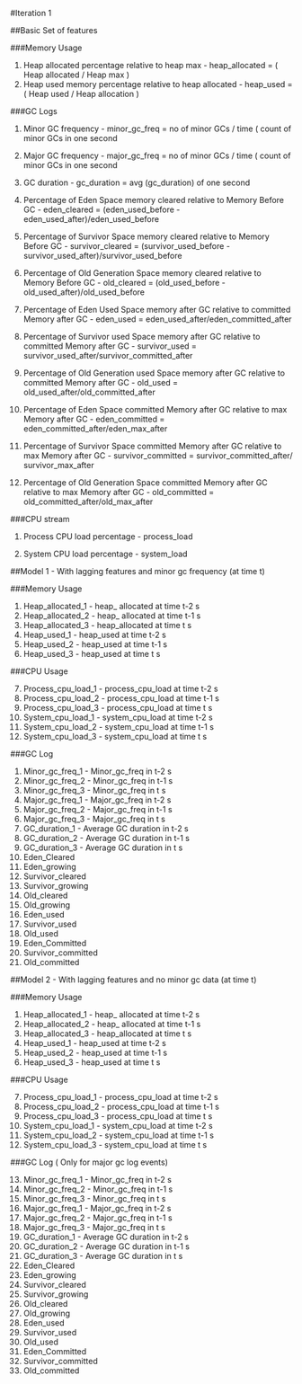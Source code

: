 #Iteration 1

##Basic Set of features

###Memory Usage

1. Heap allocated percentage relative to heap max - heap_allocated
			= ( Heap allocated / Heap max )
2. Heap used memory percentage relative to heap allocated  - heap_used
= ( Heap used / Heap allocation )


###GC Logs

1. Minor GC frequency - minor_gc_freq = no of minor GCs / time ( count of minor GCs in one second

2. Major GC frequency - major_gc_freq = no of minor GCs / time ( count of minor GCs in one second

3. GC duration - gc_duration = avg (gc_duration) of one second

4. Percentage of Eden Space memory cleared relative to Memory Before GC - eden_cleared = (eden_used_before - eden_used_after)/eden_used_before

5. Percentage of Survivor Space memory cleared relative to Memory Before GC - survivor_cleared = (survivor_used_before - survivor_used_after)/survivor_used_before

6. Percentage of Old Generation Space memory cleared relative to Memory Before GC - old_cleared = (old_used_before - old_used_after)/old_used_before

7. Percentage of Eden Used Space memory after GC relative to committed Memory after GC - eden_used = eden_used_after/eden_committed_after

8. Percentage of Survivor used Space memory after GC  relative to committed Memory after GC - survivor_used = survivor_used_after/survivor_committed_after

9. Percentage of Old Generation used Space memory after GC relative to committed Memory after GC - old_used = old_used_after/old_committed_after

10. Percentage of Eden Space  committed Memory after GC relative to max Memory after GC - eden_committed = eden_committed_after/eden_max_after

11. Percentage of Survivor Space committed Memory after GC relative to max Memory after GC - survivor_committed = survivor_committed_after/ survivor_max_after

12. Percentage of Old Generation Space  committed Memory after GC relative to max Memory after GC - old_committed = old_committed_after/old_max_after

###CPU stream

1. Process CPU load percentage - process_load

2. System CPU load percentage - system_load


##Model 1 - With lagging features and minor gc frequency  (at time t)

###Memory Usage

1. Heap_allocated_1  - heap_ allocated at time t-2 s
2. Heap_allocated_2 - heap_ allocated at time t-1 s
3. Heap_allocated_3 - heap_allocated at time t s
4. Heap_used_1 - heap_used at time t-2 s
5. Heap_used_2 - heap_used at time t-1 s
6. Heap_used_3 - heap_used at time t s

###CPU Usage

7. Process_cpu_load_1  - process_cpu_load at time t-2 s
8. Process_cpu_load_2  - process_cpu_load at time t-1 s
9. Process_cpu_load_3  - process_cpu_load at time t s
10. System_cpu_load_1 - system_cpu_load at time t-2 s
11. System_cpu_load_2 - system_cpu_load at time t-1 s
12. System_cpu_load_3 - system_cpu_load at time t s

###GC Log

1. Minor_gc_freq_1 - Minor_gc_freq in t-2 s
2. Minor_gc_freq_2 - Minor_gc_freq in t-1 s
3. Minor_gc_freq_3 - Minor_gc_freq in t s
4. Major_gc_freq_1 - Major_gc_freq in t-2 s
5. Major_gc_freq_2 - Major_gc_freq in t-1 s
6. Major_gc_freq_3 - Major_gc_freq in t s
7. GC_duration_1 - Average GC duration in t-2 s
8. GC_duration_2 - Average GC duration in t-1 s
9. GC_duration_3 - Average GC duration in t s
10. Eden_Cleared
11. Eden_growing
12. Survivor_cleared
13. Survivor_growing
14. Old_cleared
15. Old_growing
16. Eden_used
17. Survivor_used
18. Old_used
19. Eden_Committed
20. Survivor_committed
21. Old_committed


##Model 2 - With lagging features and no minor gc data (at time t)

###Memory Usage

1. Heap_allocated_1  - heap_ allocated at time t-2 s
2. Heap_allocated_2 - heap_ allocated at time t-1 s
3. Heap_allocated_3 - heap_allocated at time t s
4. Heap_used_1 - heap_used at time t-2 s
5. Heap_used_2 - heap_used at time t-1 s
6. Heap_used_3 - heap_used at time t s

###CPU Usage

7. Process_cpu_load_1  - process_cpu_load at time t-2 s
8. Process_cpu_load_2  - process_cpu_load at time t-1 s
9. Process_cpu_load_3  - process_cpu_load at time t s
10. System_cpu_load_1 - system_cpu_load at time t-2 s
11. System_cpu_load_2 - system_cpu_load at time t-1 s
12. System_cpu_load_3 - system_cpu_load at time t s

###GC Log ( Only for major gc log events)

13. Minor_gc_freq_1 - Minor_gc_freq in t-2 s
14. Minor_gc_freq_2 - Minor_gc_freq in t-1 s
15. Minor_gc_freq_3 - Minor_gc_freq in t s
16. Major_gc_freq_1 - Major_gc_freq in t-2 s
17. Major_gc_freq_2 - Major_gc_freq in t-1 s
18. Major_gc_freq_3 - Major_gc_freq in t s
19. GC_duration_1 - Average GC duration in t-2 s
20. GC_duration_2 - Average GC duration in t-1 s
21. GC_duration_3 - Average GC duration in t s
22. Eden_Cleared
23. Eden_growing
24. Survivor_cleared
25. Survivor_growing
26. Old_cleared
27. Old_growing
28. Eden_used
29. Survivor_used
30. Old_used
31. Eden_Committed
32. Survivor_committed
33. Old_committed
